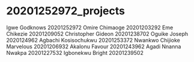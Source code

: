 #  20201252972_projects
Igwe Godknows 20201252972
Omire Chimaoge 20201203292
Eme Chikezie 20201209052
Christopher Gideon 20201238702
Oguike Joseph 2020124962
Agbachi Kosisochukwu 20201253372
Nwankwo Chijioke Marvelous 20201206932
Akalonu Favour 20201243962
Agadi Nnanna Nwakpa 20201227532
Igbonekwu Bright 20201239502 
